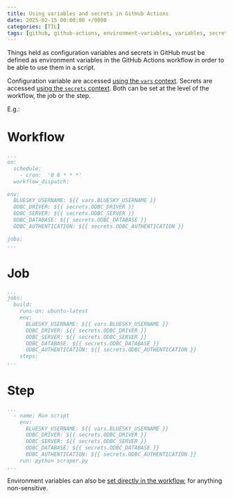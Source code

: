 ```yaml
---
title: Using variables and secrets in GitHub Actions
date: 2025-02-15 00:00:00 +/0000
categories: [TIL]
tags: [github, github-actions, environment-variables, variables, secrets]
---
```


Things held as configuration variables and secrets in GitHub must be defined as environment variables in the GitHub Actions workflow in order to be able to use them in a script.

Configuration variable are accessed [using the `vars` context](https://docs.github.com/en/actions/writing-workflows/choosing-what-your-workflow-does/accessing-contextual-information-about-workflow-runs#example-usage-of-the-vars-context). Secrets are accessed [using the `secrets` context](https://docs.github.com/en/actions/writing-workflows/choosing-what-your-workflow-does/accessing-contextual-information-about-workflow-runs#example-usage-of-the-secrets-context). Both can be set at the level of the workflow, the job or the step.

E.g.:

# Workflow
```yaml
...
on:
  schedule:
    - cron:  '0 6 * * *'
  workflow_dispatch:

env:
  BLUESKY_USERNAME: ${{ vars.BLUESKY_USERNAME }}
  ODBC_DRIVER: ${{ secrets.ODBC_DRIVER }}
  ODBC_SERVER: ${{ secrets.ODBC_SERVER }}
  ODBC_DATABASE: ${{ secrets.ODBC_DATABASE }}
  ODBC_AUTHENTICATION: ${{ secrets.ODBC_AUTHENTICATION }}

jobs:
...
```

# Job
```yaml
...
jobs:
  build:
    runs-on: ubuntu-latest
    env:
      BLUESKY_USERNAME: ${{ vars.BLUESKY_USERNAME }}
      ODBC_DRIVER: ${{ secrets.ODBC_DRIVER }}
      ODBC_SERVER: ${{ secrets.ODBC_SERVER }}
      ODBC_DATABASE: ${{ secrets.ODBC_DATABASE }}
      ODBC_AUTHENTICATION: ${{ secrets.ODBC_AUTHENTICATION }}
    steps:
...
```

# Step
```yaml
...
  - name: Run script
    env:
      BLUESKY_USERNAME: ${{ vars.BLUESKY_USERNAME }}
      ODBC_DRIVER: ${{ secrets.ODBC_DRIVER }}
      ODBC_SERVER: ${{ secrets.ODBC_SERVER }}
      ODBC_DATABASE: ${{ secrets.ODBC_DATABASE }}
      ODBC_AUTHENTICATION: ${{ secrets.ODBC_AUTHENTICATION }}
    run: python scraper.py
...
```

Environment variables can also be [set directly in the workflow](https://docs.github.com/en/actions/writing-workflows/choosing-what-your-workflow-does/accessing-contextual-information-about-workflow-runs#example-usage-of-the-env-context), for anything non-sensitive.
